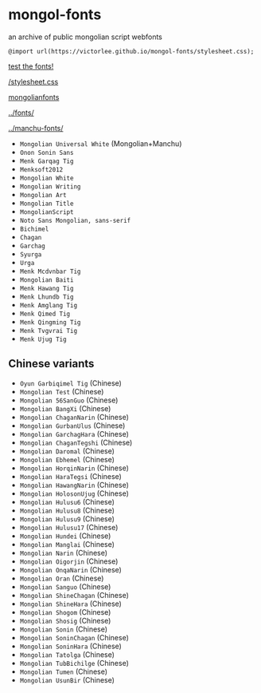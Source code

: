 # mongol-fonts

an archive of public mongolian script webfonts

`@import url(https://victorlee.github.io/mongol-fonts/stylesheet.css);`

[test the fonts!](../fonts/test.html)

[/stylesheet.css](stylesheet.css)

[mongolianfonts](mongolianfonts.html)

[../fonts/](../fonts/)

[../manchu-fonts/](../manchu-fonts/)

- `Mongolian Universal White` (Mongolian+Manchu)
- `Onon Sonin Sans`
- `Menk Garqag Tig`
- `Menksoft2012`
- `Mongolian White`
- `Mongolian Writing`
- `Mongolian Art`
- `Mongolian Title`
- `MongolianScript`
- `Noto Sans Mongolian, sans-serif`
- `Bichimel`
- `Chagan`
- `Garchag`
- `Syurga`
- `Urga`
- `Menk Mcdvnbar Tig`
- `Mongolian Baiti`
- `Menk Hawang Tig`
- `Menk Lhundb Tig`
- `Menk Amglang Tig`
- `Menk Qimed Tig`
- `Menk Qingming Tig`
- `Menk Tvgvrai Tig`
- `Menk Ujug Tig`

## Chinese variants

- `Oyun Garbiqimel Tig` (Chinese)
- `Mongolian Test` (Chinese)
- `Mongolian 56SanGuo` (Chinese)
- `Mongolian BangXi` (Chinese)
- `Mongolian ChaganNarin` (Chinese)
- `Mongolian GurbanUlus` (Chinese)
- `Mongolian GarchagHara` (Chinese)
- `Mongolian ChaganTegshi` (Chinese)
- `Mongolian Daromal` (Chinese)
- `Mongolian Ebhemel` (Chinese)
- `Mongolian HorqinNarin` (Chinese)
- `Mongolian HaraTegsi` (Chinese)
- `Mongolian HawangNarin` (Chinese)
- `Mongolian HolosonUjug` (Chinese)
- `Mongolian Hulusu6` (Chinese)
- `Mongolian Hulusu8` (Chinese)
- `Mongolian Hulusu9` (Chinese)
- `Mongolian Hulusu17` (Chinese)
- `Mongolian Hundei` (Chinese)
- `Mongolian Manglai` (Chinese)
- `Mongolian Narin` (Chinese)
- `Mongolian Oigorjin` (Chinese)
- `Mongolian OnqaNarin` (Chinese)
- `Mongolian Oran` (Chinese)
- `Mongolian Sanguo` (Chinese)
- `Mongolian ShineChagan` (Chinese)
- `Mongolian ShineHara` (Chinese)
- `Mongolian Shogom` (Chinese)
- `Mongolian Shosig` (Chinese)
- `Mongolian Sonin` (Chinese)
- `Mongolian SoninChagan` (Chinese)
- `Mongolian SoninHara` (Chinese)
- `Mongolian Tatolga` (Chinese)
- `Mongolian TubBichilge` (Chinese)
- `Mongolian Tumen` (Chinese)
- `Mongolian UsunBir` (Chinese)

